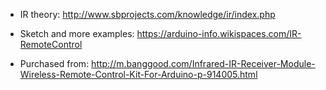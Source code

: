 * IR theory: http://www.sbprojects.com/knowledge/ir/index.php

* Sketch and more examples: https://arduino-info.wikispaces.com/IR-RemoteControl

* Purchased from: http://m.banggood.com/Infrared-IR-Receiver-Module-Wireless-Remote-Control-Kit-For-Arduino-p-914005.html


